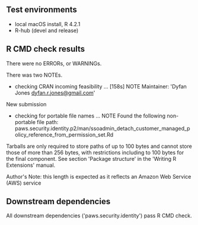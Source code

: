 ## Test environments

* local macOS install, R 4.2.1
* R-hub (devel and release)

## R CMD check results

There were no ERRORs, or WARNINGs.

There was two NOTEs.

* checking CRAN incoming feasibility ... [158s] NOTE
Maintainer: 'Dyfan Jones <dyfan.r.jones@gmail.com>'

New submission

* checking for portable file names ... NOTE
Found the following non-portable file path:
  paws.security.identity.p2/man/ssoadmin_detach_customer_managed_policy_reference_from_permission_set.Rd

Tarballs are only required to store paths of up to 100 bytes and cannot
store those of more than 256 bytes, with restrictions including to 100
bytes for the final component.
See section 'Package structure' in the 'Writing R Extensions' manual.

Author's Note: this length is expected as it reflects an Amazon Web Service (AWS) service

## Downstream dependencies

All downstream dependencies ('paws.security.identity') pass R CMD check.
